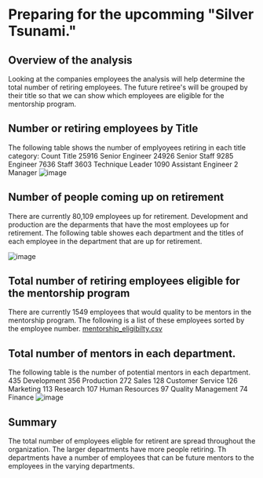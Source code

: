 # Preparing for the upcomming "Silver Tsunami."
## Overview of the analysis
Looking at the companies employees the analysis will help determine the total number of retiring employees.
The future retiree's will be grouped by their title so that we can show which employees are eligible for the mentorship program. 

## Number or retiring employees by Title

The following table shows the number of emplyoyees retiring in each title category:
Count	Title
25916	Senior Engineer
24926	Senior Staff
9285	Engineer
7636	Staff
3603	Technique Leader
1090	Assistant Engineer
2	Manager
![image](https://user-images.githubusercontent.com/117044267/208932613-42d25acd-99a6-495e-81f1-2581de4254d9.png)

## Number of people coming up on retirement 
There are currently 80,109 employees up for retirement. 
Development and production are the deparments that have the most employees up for retirement. The following table showes each department and the titles of each employee in the department that are up for retirement. 

![image](https://user-images.githubusercontent.com/117044267/209016481-b540044d-213e-4277-9b18-5cc4add168d2.png)

## Total number of retiring employees eligible for the mentorship program

There are currently 1549 employees that would quality to be mentors in the mentorship program. The following is a list of these employees sorted by the employee number. [mentorship_eligibilty.csv](https://github.com/kevenewe/PH_EmployeeDB/files/10278674/mentorship_eligibilty.csv)

## Total number of mentors in each department. 

The following table is the number of potential mentors in each department. 
435	Development
356	Production
272	Sales
128	Customer Service
126	Marketing
113	Research
107	Human Resources
97	Quality Management
74	Finance
![image](https://user-images.githubusercontent.com/117044267/209027594-3afaa68c-4f5b-47c7-881a-adc53966b48a.png)

## Summary
The total number of employees eligble for retirent are spread throughout the organization.  The larger departments have more people retiring. 
Th departments have a number of employees that can be future mentors to the employees in the varying departments. 

